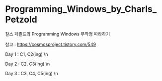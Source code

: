 # Programming_Windows_by_Charls_Petzold
찰스 페졸드의 Programming Windows 무작정 따라하기

참고 : https://cosmosproject.tistory.com/549

Day 1 : C1, C2(ing) \n

Day 2 : C2, C3(ing) \n

Day 3 : C3, C4, C5(ing) \n
